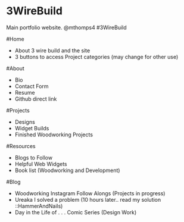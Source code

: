 # 3WireBuild
Main portfolio website. @mthomps4 #3WireBuild

#Home 
- About 3 wire build and the site 
- 3 buttons to access Project categories (may change for other use) 

#About 
- Bio 
- Contact Form 
- Resume 
- Github direct link 

#Projects 
- Designs 
- Widget Builds 
- Finished Woodworking Projects 

#Resources 
- Blogs to Follow  
- Helpful Web Widgets 
- Book list (Woodworking and Development) 

#Blog 
- Woodworking Instagram Follow Alongs (Projects in progress) 
- Ureaka I solved a problem (10 hours later.. read my solution ::HammerAndNails)
- Day in the Life of . . . Comic Series (Design Work) 